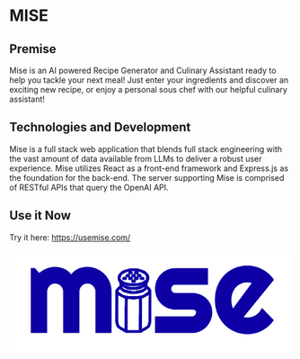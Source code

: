 # MISE

## Premise

Mise is an AI powered Recipe Generator and Culinary Assistant ready to help you tackle your next meal! Just enter your ingredients and discover an exciting new recipe, or enjoy a personal sous chef with our helpful culinary assistant! 

## Technologies and Development

Mise is a full stack web application that blends full stack engineering with the vast amount of data available from LLMs to deliver a robust user experience.
Mise utilizes React as a front-end framework and Express.js as the foundation for the back-end. 
The server supporting Mise is comprised of RESTful APIs that query the OpenAI API.

## Use it Now
 Try it here: https://usemise.com/


 <a href="https://usemise.com/" target="_blank">
 <img src="src/assets/logo.png" />
 </a>
